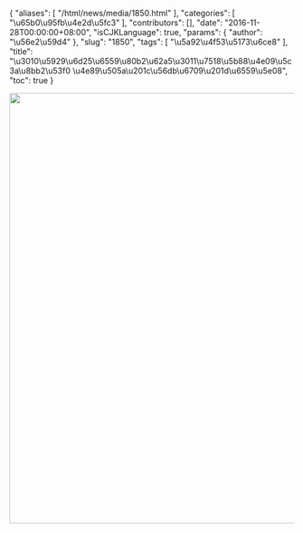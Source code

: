 {
    "aliases": [
        "/html/news/media/1850.html"
    ],
    "categories": [
        "\u65b0\u95fb\u4e2d\u5fc3"
    ],
    "contributors": [],
    "date": "2016-11-28T00:00:00+08:00",
    "isCJKLanguage": true,
    "params": {
        "author": "\u56e2\u59d4"
    },
    "slug": "1850",
    "tags": [
        "\u5a92\u4f53\u5173\u6ce8"
    ],
    "title": "\u3010\u5929\u6d25\u6559\u80b2\u62a5\u3011\u7518\u5b88\u4e09\u5c3a\u8bb2\u53f0 \u4e89\u505a\u201c\u56db\u6709\u201d\u6559\u5e08",
    "toc": true
}


<img
    src="https://cdn.tfls.online/mirror/full/168f03b59628a91878f6603d264b76694a01c58b.jpg"
    style="display:block;margin-left:auto;margin-right:auto;"
    decoding="async"
    fetchpriority="auto"
    loading="lazy"
    height="761"
    width="528"
/>


